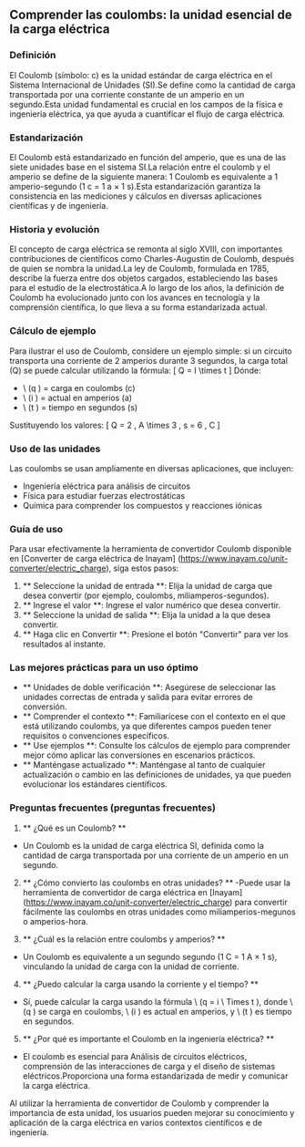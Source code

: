## Comprender las coulombs: la unidad esencial de la carga eléctrica

### Definición
El Coulomb (símbolo: c) es la unidad estándar de carga eléctrica en el Sistema Internacional de Unidades (SI).Se define como la cantidad de carga transportada por una corriente constante de un amperio en un segundo.Esta unidad fundamental es crucial en los campos de la física e ingeniería eléctrica, ya que ayuda a cuantificar el flujo de carga eléctrica.

### Estandarización
El Coulomb está estandarizado en función del amperio, que es una de las siete unidades base en el sistema SI.La relación entre el coulomb y el amperio se define de la siguiente manera: 1 Coulomb es equivalente a 1 amperio-segundo (1 c = 1 a × 1 s).Esta estandarización garantiza la consistencia en las mediciones y cálculos en diversas aplicaciones científicas y de ingeniería.

### Historia y evolución
El concepto de carga eléctrica se remonta al siglo XVIII, con importantes contribuciones de científicos como Charles-Augustin de Coulomb, después de quien se nombra la unidad.La ley de Coulomb, formulada en 1785, describe la fuerza entre dos objetos cargados, estableciendo las bases para el estudio de la electrostática.A lo largo de los años, la definición de Coulomb ha evolucionado junto con los avances en tecnología y la comprensión científica, lo que lleva a su forma estandarizada actual.

### Cálculo de ejemplo
Para ilustrar el uso de Coulomb, considere un ejemplo simple: si un circuito transporta una corriente de 2 amperios durante 3 segundos, la carga total (Q) se puede calcular utilizando la fórmula:
\[ Q = I \times t \]
Dónde:
- \ (q \) = carga en coulombs (c)
- \ (i \) = actual en amperios (a)
- \ (t \) = tiempo en segundos (s)

Sustituyendo los valores:
\[ Q = 2 \, A \times 3 \, s = 6 \, C \]

### Uso de las unidades
Las coulombs se usan ampliamente en diversas aplicaciones, que incluyen:
- Ingeniería eléctrica para análisis de circuitos
- Física para estudiar fuerzas electrostáticas
- Química para comprender los compuestos y reacciones iónicas

### Guía de uso
Para usar efectivamente la herramienta de convertidor Coulomb disponible en [Converter de carga eléctrica de Inayam] (https://www.inayam.co/unit-converter/electric_charge), siga estos pasos:
1. ** Seleccione la unidad de entrada **: Elija la unidad de carga que desea convertir (por ejemplo, coulombs, miliamperos-segundos).
2. ** Ingrese el valor **: Ingrese el valor numérico que desea convertir.
3. ** Seleccione la unidad de salida **: Elija la unidad a la que desea convertir.
4. ** Haga clic en Convertir **: Presione el botón "Convertir" para ver los resultados al instante.

### Las mejores prácticas para un uso óptimo
- ** Unidades de doble verificación **: Asegúrese de seleccionar las unidades correctas de entrada y salida para evitar errores de conversión.
- ** Comprender el contexto **: Familiarícese con el contexto en el que está utilizando coulombs, ya que diferentes campos pueden tener requisitos o convenciones específicos.
- ** Use ejemplos **: Consulte los cálculos de ejemplo para comprender mejor cómo aplicar las conversiones en escenarios prácticos.
- ** Manténgase actualizado **: Manténgase al tanto de cualquier actualización o cambio en las definiciones de unidades, ya que pueden evolucionar los estándares científicos.

### Preguntas frecuentes (preguntas frecuentes)

1. ** ¿Qué es un Coulomb? **
- Un Coulomb es la unidad de carga eléctrica SI, definida como la cantidad de carga transportada por una corriente de un amperio en un segundo.

2. ** ¿Cómo convierto las coulombs en otras unidades? **
-Puede usar la herramienta de convertidor de carga eléctrica en [Inayam] (https://www.inayam.co/unit-converter/electric_charge) para convertir fácilmente las coulombs en otras unidades como miliamperios-megunos o amperios-hora.

3. ** ¿Cuál es la relación entre coulombs y amperios? **
- Un Coulomb es equivalente a un segundo segundo (1 C = 1 A × 1 s), vinculando la unidad de carga con la unidad de corriente.

4. ** ¿Puedo calcular la carga usando la corriente y el tiempo? **
- Sí, puede calcular la carga usando la fórmula \ (q = i \ Times t \), donde \ (q \) se carga en coulombs, \ (i \) es actual en amperios, y \ (t \) es tiempo en segundos.

5. ** ¿Por qué es importante el Coulomb en la ingeniería eléctrica? **
- El coulomb es esencial para Análisis de circuitos eléctricos, comprensión de las interacciones de carga y el diseño de sistemas eléctricos.Proporciona una forma estandarizada de medir y comunicar la carga eléctrica.

Al utilizar la herramienta de convertidor de Coulomb y comprender la importancia de esta unidad, los usuarios pueden mejorar su conocimiento y aplicación de la carga eléctrica en varios contextos científicos e de ingeniería.